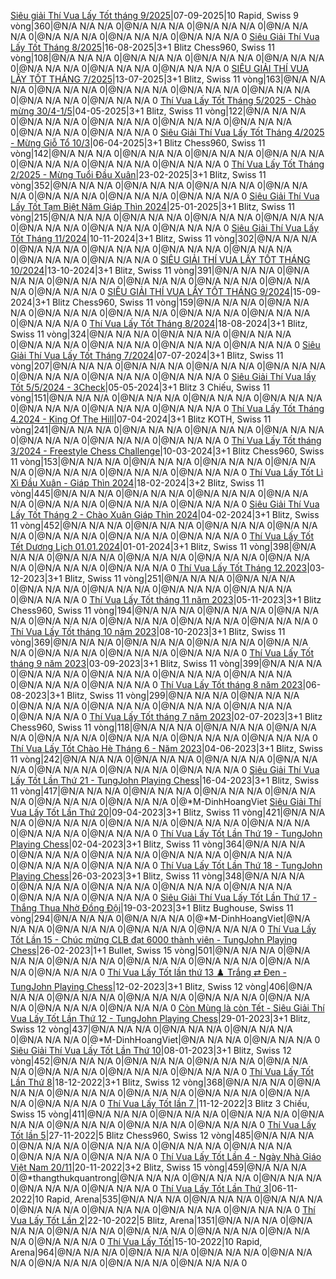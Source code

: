 <a href="https://www.chess.com/tournament/live/siu-gii-th-vua-ly-tt-thng-92025-5910457" target="_top">Siêu giải Thí Vua Lấy Tốt tháng 9/2025</a>|07-09-2025|10 Rapid, Swiss 9 vòng|360|@N/A N/A N/A 0|@N/A N/A N/A 0|@N/A N/A N/A 0|@N/A N/A N/A 0|@N/A N/A N/A 0|@N/A N/A N/A 0|@N/A N/A N/A 0
<a href="https://www.chess.com/tournament/live/siu-gii-th-vua-ly-tt-thng-82025-5870287" target="_top">Siêu Giải Thí Vua Lấy Tốt Tháng 8/2025</a>|16-08-2025|3+1 Blitz Chess960, Swiss 11 vòng|108|@N/A N/A N/A 0|@N/A N/A N/A 0|@N/A N/A N/A 0|@N/A N/A N/A 0|@N/A N/A N/A 0|@N/A N/A N/A 0|@N/A N/A N/A 0
<a href="https://www.chess.com/tournament/live/siu-gii-th-vua-ly-tt-thng-72025-5799609" target="_top">SIÊU GIẢI THÍ VUA LẤY TỐT THÁNG 7/2025</a>|13-07-2025|3+1 Blitz, Swiss 11 vòng|163|@N/A N/A N/A 0|@N/A N/A N/A 0|@N/A N/A N/A 0|@N/A N/A N/A 0|@N/A N/A N/A 0|@N/A N/A N/A 0|@N/A N/A N/A 0
<a href="https://www.chess.com/tournament/live/-th-vua-ly-tt-thng-52025---cho-mng-304-15-5640047" target="_top"> Thí Vua Lấy Tốt Tháng 5/2025 - Chào mừng 30/4-1/5</a>|04-05-2025|3+1 Blitz, Swiss 11 vòng|122|@N/A N/A N/A 0|@N/A N/A N/A 0|@N/A N/A N/A 0|@N/A N/A N/A 0|@N/A N/A N/A 0|@N/A N/A N/A 0|@N/A N/A N/A 0
<a href="https://www.chess.com/tournament/live/siu-gii-th-vua-ly-tt-thng-42025---mng-gi-t-103-5588463" target="_top">Siêu Giải Thí Vua Lấy Tốt Tháng 4/2025 - Mừng Giỗ Tổ 10/3</a>|06-04-2025|3+1 Blitz Chess960, Swiss 11 vòng|142|@N/A N/A N/A 0|@N/A N/A N/A 0|@N/A N/A N/A 0|@N/A N/A N/A 0|@N/A N/A N/A 0|@N/A N/A N/A 0|@N/A N/A N/A 0
<a href="https://www.chess.com/tournament/live/th-vua-ly-tt-thng-22025---mng-tui-u-xun-5487643" target="_top">Thí Vua Lấy Tốt Tháng 2/2025 - Mừng Tuổi Đầu Xuân</a>|23-02-2025|3+1 Blitz, Swiss 11 vòng|352|@N/A N/A N/A 0|@N/A N/A N/A 0|@N/A N/A N/A 0|@N/A N/A N/A 0|@N/A N/A N/A 0|@N/A N/A N/A 0|@N/A N/A N/A 0
<a href="https://www.chess.com/tournament/live/siu-gii-th-vua-ly-tt-tm-bit-nm-gip-thn-2024-5415561" target="_top">Siêu Giải Thí Vua Lấy Tốt Tạm Biệt Năm Giáp Thìn 2024</a>|25-01-2025|3+1 Blitz, Swiss 11 vòng|215|@N/A N/A N/A 0|@N/A N/A N/A 0|@N/A N/A N/A 0|@N/A N/A N/A 0|@N/A N/A N/A 0|@N/A N/A N/A 0|@N/A N/A N/A 0
<a href="https://www.chess.com/tournament/live/siu-gii-th-vua-ly-tt-thng-112024-5204331" target="_top">Siêu Giải Thí Vua Lấy Tốt Tháng 11/2024</a>|10-11-2024|3+1 Blitz, Swiss 11 vòng|302|@N/A N/A N/A 0|@N/A N/A N/A 0|@N/A N/A N/A 0|@N/A N/A N/A 0|@N/A N/A N/A 0|@N/A N/A N/A 0|@N/A N/A N/A 0
<a href="https://www.chess.com/tournament/live/siu-gii-th-vua-ly-tt-thng-102024-5144901" target="_top">SIÊU GIẢI THÍ VUA LẤY TỐT THÁNG 10/2024</a>|13-10-2024|3+1 Blitz, Swiss 11 vòng|391|@N/A N/A N/A 0|@N/A N/A N/A 0|@N/A N/A N/A 0|@N/A N/A N/A 0|@N/A N/A N/A 0|@N/A N/A N/A 0|@N/A N/A N/A 0
<a href="https://www.chess.com/tournament/live/siu-gii-th-vua-ly-tt-thng-92024-5077723" target="_top">SIÊU GIẢI THÍ VUA LẤY TỐT THÁNG 9/2024</a>|15-09-2024|3+1 Blitz Chess960, Swiss 11 vòng|159|@N/A N/A N/A 0|@N/A N/A N/A 0|@N/A N/A N/A 0|@N/A N/A N/A 0|@N/A N/A N/A 0|@N/A N/A N/A 0|@N/A N/A N/A 0
<a href="https://www.chess.com/tournament/live/th-vua-ly-tt-thng-82024-5011291" target="_top">Thí Vua Lấy Tốt Tháng 8/2024</a>|18-08-2024|3+1 Blitz, Swiss 11 vòng|324|@N/A N/A N/A 0|@N/A N/A N/A 0|@N/A N/A N/A 0|@N/A N/A N/A 0|@N/A N/A N/A 0|@N/A N/A N/A 0|@N/A N/A N/A 0
<a href="https://www.chess.com/tournament/live/siu-gii-th-vua-ly-tt-thng-72024-4897591" target="_top">Siêu Giải Thí Vua Lấy Tốt Tháng 7/2024</a>|07-07-2024|3+1 Blitz, Swiss 11 vòng|207|@N/A N/A N/A 0|@N/A N/A N/A 0|@N/A N/A N/A 0|@N/A N/A N/A 0|@N/A N/A N/A 0|@N/A N/A N/A 0|@N/A N/A N/A 0
<a href="https://www.chess.com/tournament/live/siu-gii-th-vua-ly-tt-552024---3check-4756726" target="_top">Siêu Giải Thí Vua lấy Tốt 5/5/2024 - 3Check</a>|05-05-2024|3+1 Blitz 3 Chiếu,  Swiss 11 vòng|151|@N/A N/A N/A 0|@N/A N/A N/A 0|@N/A N/A N/A 0|@N/A N/A N/A 0|@N/A N/A N/A 0|@N/A N/A N/A 0|@N/A N/A N/A 0
<a href="https://www.chess.com/tournament/live/th-vua-ly-tt-thng-42024---king-of-the-hill-4689591" target="_top">Thí Vua Lấy Tốt Tháng 4.2024 - King Of The Hill</a>|07-04-2024|3+1 Blitz KOTH, Swiss 11 vòng|241|@N/A N/A N/A 0|@N/A N/A N/A 0|@N/A N/A N/A 0|@N/A N/A N/A 0|@N/A N/A N/A 0|@N/A N/A N/A 0|@N/A N/A N/A 0
<a href="https://www.chess.com/tournament/live/th-vua-ly-tt-thng-32024---freestyle-chess-challenge-4633816" target="_top">Thí Vua Lấy Tốt tháng 3/2024 - Freestyle Chess Challenge</a>|10-03-2024|3+1 Blitz Chess960, Swiss 11 vòng|153|@N/A N/A N/A 0|@N/A N/A N/A 0|@N/A N/A N/A 0|@N/A N/A N/A 0|@N/A N/A N/A 0|@N/A N/A N/A 0|@N/A N/A N/A 0
<a href="https://www.chess.com/tournament/live/th-vua-ly-tt-l-x-u-xun---gip-thn-2024-4577626" target="_top">Thí Vua Lấy Tốt Lì Xì Đầu Xuân - Giáp Thìn 2024</a>|18-02-2024|3+2 Blitz, Swiss 11 vòng|445|@N/A N/A N/A 0|@N/A N/A N/A 0|@N/A N/A N/A 0|@N/A N/A N/A 0|@N/A N/A N/A 0|@N/A N/A N/A 0|@N/A N/A N/A 0
<a href="https://www.chess.com/tournament/live/siu-gii-th-vua-ly-tt-thng-2---cho-xun-gip-thn-2024-4548307" target="_top">Siêu Giải Thí Vua Lấy Tốt Tháng 2 - Chào Xuân Giáp Thìn 2024</a>|04-02-2024|3+1 Blitz, Swiss 11 vòng|452|@N/A N/A N/A 0|@N/A N/A N/A 0|@N/A N/A N/A 0|@N/A N/A N/A 0|@N/A N/A N/A 0|@N/A N/A N/A 0|@N/A N/A N/A 0
<a href="https://www.chess.com/tournament/live/th-vua-ly-tt-tt-dng-lch-01012024-4486332" target="_top">Thí Vua Lấy Tốt Tết Dương Lịch 01.01.2024</a>|01-01-2024|3+1 Blitz, Swiss 11 vòng|398|@N/A N/A N/A 0|@N/A N/A N/A 0|@N/A N/A N/A 0|@N/A N/A N/A 0|@N/A N/A N/A 0|@N/A N/A N/A 0|@N/A N/A N/A 0
<a href="https://www.chess.com/tournament/live/th-vua-ly-tt-thng-122023-4426328" target="_top">Thí Vua Lấy Tốt Tháng 12.2023</a>|03-12-2023|3+1 Blitz, Swiss 11 vòng|251|@N/A N/A N/A 0|@N/A N/A N/A 0|@N/A N/A N/A 0|@N/A N/A N/A 0|@N/A N/A N/A 0|@N/A N/A N/A 0|@N/A N/A N/A 0
<a href="https://www.chess.com/tournament/live/th-vua-ly-tt-thng-11-nm-2023-4374307" target="_top">Thí Vua Lấy Tốt tháng 11 năm 2023</a>|05-11-2023|3+1 Blitz Chess960, Swiss 11 vòng|194|@N/A N/A N/A 0|@N/A N/A N/A 0|@N/A N/A N/A 0|@N/A N/A N/A 0|@N/A N/A N/A 0|@N/A N/A N/A 0|@N/A N/A N/A 0
<a href="https://www.chess.com/tournament/live/th-vua-ly-tt-thng-10-nm-2023-4319009" target="_top">Thí Vua Lấy Tốt tháng 10 năm 2023</a>|08-10-2023|3+1 Blitz, Swiss 11 vòng|369|@N/A N/A N/A 0|@N/A N/A N/A 0|@N/A N/A N/A 0|@N/A N/A N/A 0|@N/A N/A N/A 0|@N/A N/A N/A 0|@N/A N/A N/A 0
<a href="https://www.chess.com/tournament/live/th-vua-ly-tt-thng-9-nm-2023-4253176" target="_top">Thí Vua Lấy Tốt tháng 9 năm 2023</a>|03-09-2023|3+1 Blitz, Swiss 11 vòng|399|@N/A N/A N/A 0|@N/A N/A N/A 0|@N/A N/A N/A 0|@N/A N/A N/A 0|@N/A N/A N/A 0|@N/A N/A N/A 0|@N/A N/A N/A 0
<a href="https://www.chess.com/tournament/live/th-vua-ly-tt-thng-8-nm-2023-4199460" target="_top">Thí Vua Lấy Tốt tháng 8 năm 2023</a>|06-08-2023|3+1 Blitz, Swiss 11 vòng|299|@N/A N/A N/A 0|@N/A N/A N/A 0|@N/A N/A N/A 0|@N/A N/A N/A 0|@N/A N/A N/A 0|@N/A N/A N/A 0|@N/A N/A N/A 0
<a href="https://www.chess.com/tournament/live/th-vua-ly-tt-thng-7-nm-2023-4111726" target="_top">Thí Vua Lấy Tốt tháng 7 năm 2023</a>|02-07-2023|3+1 Blitz Chess960, Swiss 11 vòng|118|@N/A N/A N/A 0|@N/A N/A N/A 0|@N/A N/A N/A 0|@N/A N/A N/A 0|@N/A N/A N/A 0|@N/A N/A N/A 0|@N/A N/A N/A 0
<a href="https://www.chess.com/tournament/live/th-vua-ly-tt-cho-h-thng-6---nm-2023-4059788" target="_top">Thí Vua Lấy Tốt Chào Hè Tháng 6 - Năm 2023</a>|04-06-2023|3+1 Blitz, Swiss 11 vòng|242|@N/A N/A N/A 0|@N/A N/A N/A 0|@N/A N/A N/A 0|@N/A N/A N/A 0|@N/A N/A N/A 0|@N/A N/A N/A 0|@N/A N/A N/A 0
<a href="https://www.chess.com/tournament/live/siu-gii-th-vua-ly-tt-ln-th-21--tungjohn-playing-chess-3974487" target="_top">Siêu Giải Thí Vua Lấy Tốt Lần Thứ 21 - TungJohn Playing Chess</a>|16-04-2023|3+1 Blitz, Swiss 11 vòng|417|@N/A N/A N/A 0|@N/A N/A N/A 0|@N/A N/A N/A 0|@N/A N/A N/A 0|@N/A N/A N/A 0|@N/A N/A N/A 0|@*M-DinhHoangViet
<a href="https://www.chess.com/tournament/live/siu-gii-th-vua-ly-tt-ln-th-20-3960496" target="_top">Siêu Giải Thí Vua Lấy Tốt Lần Thứ 20</a>|09-04-2023|3+1 Blitz, Swiss 11 vòng|421|@N/A N/A N/A 0|@N/A N/A N/A 0|@N/A N/A N/A 0|@N/A N/A N/A 0|@N/A N/A N/A 0|@N/A N/A N/A 0|@N/A N/A N/A 0
<a href="https://www.chess.com/tournament/live/th-vua-ly-tt-ln-th-19--tungjohn-playing-chess-3935076" target="_top">Thí Vua Lấy Tốt Lần Thứ 19 - TungJohn Playing Chess</a>|02-04-2023|3+1 Blitz, Swiss 11 vòng|364|@N/A N/A N/A 0|@N/A N/A N/A 0|@N/A N/A N/A 0|@N/A N/A N/A 0|@N/A N/A N/A 0|@N/A N/A N/A 0|@N/A N/A N/A 0
<a href="https://www.chess.com/tournament/live/th-vua-ly-tt-ln-th-18--tungjohn-playing-chess-3921659" target="_top">Thí Vua Lấy Tốt Lần Thứ 18 - TungJohn Playing Chess</a>|26-03-2023|3+1 Blitz, Swiss 11 vòng|348|@N/A N/A N/A 0|@N/A N/A N/A 0|@N/A N/A N/A 0|@N/A N/A N/A 0|@N/A N/A N/A 0|@N/A N/A N/A 0|@N/A N/A N/A 0
<a href="https://www.chess.com/tournament/live/siu-gii-th-vua-ly-tt-ln-th-17---thng-thua-nh-ng-i-3918891" target="_top">Siêu Giải Thí Vua Lấy Tốt Lần Thứ 17 - Thắng Thua Nhờ Đồng Đội</a>|19-03-2023|3+1 Blitz Bughouse, Swiss 11 vòng|294|@N/A N/A N/A 0|@N/A N/A N/A 0|@*M-DinhHoangViet|@N/A N/A N/A 0|@N/A N/A N/A 0|@N/A N/A N/A 0|@N/A N/A N/A 0
<a href="https://www.chess.com/tournament/live/th-vua-ly-tt-ln-15---chc-mng-clb-t-6000-thnh-vin--tungjohn-playing-chess-3846898" target="_top">Thí Vua Lấy Tốt Lần 15 - Chúc mừng CLB đạt 6000 thành viên - TungJohn Playing Chess</a>|26-02-2023|1+1 Bullet, Swiss 15 vòng|501|@N/A N/A N/A 0|@N/A N/A N/A 0|@N/A N/A N/A 0|@N/A N/A N/A 0|@N/A N/A N/A 0|@N/A N/A N/A 0|@N/A N/A N/A 0
<a href="https://www.chess.com/tournament/live/th-vua-ly-tt-ln-th-13--trng--en--tungjohn-playing-chess-3807224" target="_top">Thí Vua Lấy Tốt lần thứ 13 ♟️ Trắng ⇄ Đen - TungJohn Playing Chess</a>|12-02-2023|3+1 Blitz, Swiss 12 vòng|406|@N/A N/A N/A 0|@N/A N/A N/A 0|@N/A N/A N/A 0|@N/A N/A N/A 0|@N/A N/A N/A 0|@N/A N/A N/A 0|@N/A N/A N/A 0
<a href="https://www.chess.com/tournament/live/cn-mng-l-cn-tt---siu-gii-th-vua-ly-tt-ln-th-12--tungjohn-playing-chess-3719886" target="_top">Còn Mùng là còn Tết - Siêu Giải Thí Vua Lấy Tốt Lần Thứ 12 - TungJohn Playing Chess</a>|29-01-2023|3+1 Blitz, Swiss 12 vòng|437|@N/A N/A N/A 0|@N/A N/A N/A 0|@N/A N/A N/A 0|@N/A N/A N/A 0|@*M-DinhHoangViet|@N/A N/A N/A 0|@N/A N/A N/A 0
<a href="https://www.chess.com/tournament/live/siu-gii-th-vua-ly-tt-ln-th-10-3688038" target="_top">Siêu Giải Thí Vua Lấy Tốt Lần Thứ 10</a>|08-01-2023|3+1 Blitz, Swiss 12 vòng|452|@N/A N/A N/A 0|@N/A N/A N/A 0|@N/A N/A N/A 0|@N/A N/A N/A 0|@N/A N/A N/A 0|@N/A N/A N/A 0|@N/A N/A N/A 0
<a href="https://www.chess.com/tournament/live/th-vua-ly-tt-ln-th-8-3618872" target="_top">Thí Vua Lấy Tốt Lần Thứ 8</a>|18-12-2022|3+1 Blitz, Swiss 12 vòng|368|@N/A N/A N/A 0|@N/A N/A N/A 0|@N/A N/A N/A 0|@N/A N/A N/A 0|@N/A N/A N/A 0|@N/A N/A N/A 0|@N/A N/A N/A 0
<a href="https://www.chess.com/tournament/live/th-vua-ly-tt-ln-7--3584492" target="_top">Thí Vua Lấy Tốt lần 7 </a>|11-12-2022|3 Blitz 3 Chiếu,  Swiss 15 vòng|411|@N/A N/A N/A 0|@N/A N/A N/A 0|@N/A N/A N/A 0|@N/A N/A N/A 0|@N/A N/A N/A 0|@N/A N/A N/A 0|@N/A N/A N/A 0
<a href="https://www.chess.com/tournament/live/th-vua-ly-tt-ln-5-3548920" target="_top">Thí Vua Lấy Tốt lần 5</a>|27-11-2022|5 Blitz Chess960, Swiss 12 vòng|485|@N/A N/A N/A 0|@N/A N/A N/A 0|@N/A N/A N/A 0|@N/A N/A N/A 0|@N/A N/A N/A 0|@N/A N/A N/A 0|@N/A N/A N/A 0
<a href="https://www.chess.com/tournament/live/th-vua-ly-tt-ln-4---ngy-nh-gio-vit-nam-2011-3535839" target="_top">Thí Vua Lấy Tốt Lần 4 - Ngày Nhà Giáo Việt Nam 20/11</a>|20-11-2022|3+2 Blitz, Swiss 15 vòng|459|@N/A N/A N/A 0|@*thangthukquantrong|@N/A N/A N/A 0|@N/A N/A N/A 0|@N/A N/A N/A 0|@N/A N/A N/A 0|@N/A N/A N/A 0
<a href="https://www.chess.com/tournament/live/arena/th-vua-ly-tt-ln-th-3-2218000" target="_top">Thí Vua Lấy Tốt Lần Thứ 3</a>|06-11-2022|10 Rapid, Arena|535|@N/A N/A N/A 0|@N/A N/A N/A 0|@N/A N/A N/A 0|@N/A N/A N/A 0|@N/A N/A N/A 0|@N/A N/A N/A 0|@N/A N/A N/A 0
<a href="https://www.chess.com/tournament/live/arena/th-vua-ly-tt-ln-2-2183785" target="_top">Thí Vua Lấy Tốt Lần 2</a>|22-10-2022|5 Blitz, Arena|1351|@N/A N/A N/A 0|@N/A N/A N/A 0|@N/A N/A N/A 0|@N/A N/A N/A 0|@N/A N/A N/A 0|@N/A N/A N/A 0|@N/A N/A N/A 0
<a href="https://www.chess.com/tournament/live/arena/th-vua-ly-tt-2171704" target="_top">Thí Vua Lấy Tốt</a>|15-10-2022|10 Rapid, Arena|964|@N/A N/A N/A 0|@N/A N/A N/A 0|@N/A N/A N/A 0|@N/A N/A N/A 0|@N/A N/A N/A 0|@N/A N/A N/A 0|@N/A N/A N/A 0
